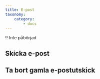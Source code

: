 ```yaml
---
title: E-post
taxonomy:
    category:
        - docs
---
```


!! Inte påbörjad
## Skicka e-post

## Ta bort gamla e-postutskick